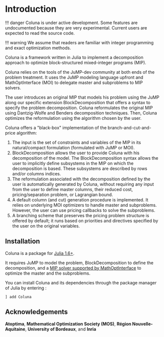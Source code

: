 # Introduction

!!! danger
    Coluna is under active development.
    Some features are undocumented because they are very experimental.
    Current users are expected to read the source code.

!!! warning
    We assume that readers are familiar with integer programming and exact optimization methods.


Coluna is a framework written in Julia to implement a decomposition approach to optimize 
block-structured mixed-integer programs (MIP). 

Coluna relies on the tools of the JuMP-dev community at both ends of the problem treatment.
It uses the JuMP modeling language upfront and MathOptInterface (MOI) to delegate master 
and subproblems to MIP solvers. 

The user introduces an original MIP that models his problem using the JuMP along our specific 
extension BlockDecomposition that offers a syntax to specify the problem decomposition. 
Coluna reformulates the original MIP using Dantzig-Wolfe and Benders decomposition 
techniques. 
Then, Coluna optimizes the reformulation using the algorithm chosen by the user.

Coluna offers a "black-box" implementation of the branch-and-cut-and-price algorithm:

1. The input is the set of constraints and variables of the MIP in its natural/compact formulation (formulated with JuMP or MOI). 
2. BlockDecomposition allows the user to provide Coluna with his decomposition of the model. 
    The BlockDecomposition syntax allows the user to implicitly define subsystems in the MIP on which the decomposition is based. 
    These subsystems are described by rows and/or columns indices.
3. The reformulation associated with the decomposition defined by the user is automatically generated by Coluna,
    without requiring any input from the user to define master columns, their reduced cost, pricing/separation problem, or Lagrangian bound.
4. A default column (and cut) generation procedure is implemented.
    It relies on underlying MOI optimizers to handle master and subproblems. 
    However, the user can use pricing callbacks to solve the subproblems.
5. A branching scheme that preserves the pricing problem structure is offered by default; 
    it runs based on priorities and directives specified by the user on the original variables.


## Installation

Coluna is a package for [Julia 1.6+](https://docs.julialang.org/en/v1/manual/documentation/index.html).

It requires JuMP to model the problem, BlockDecomposition to define the decomposition,
and a [MIP solver supported by MathOptInterface](https://jump.dev/JuMP.jl/stable/installation/#Getting-Solvers-1) to optimize the master and the subproblems.

You can install Coluna and its dependencies through the package manager of Julia by entering :

```
] add Coluna
```


## Acknowledgements

**Atoptima**, **Mathematical Optimization Society (MOS)**, **Région Nouvelle-Aquitaine**, **University of Bordeaux**, and **Inria**
